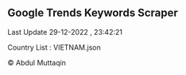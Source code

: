 

## Google Trends Keywords Scraper 
 
Last Update 29-12-2022 , 23:42:21

Country List :
VIETNAM.json



© Abdul Muttaqin 
